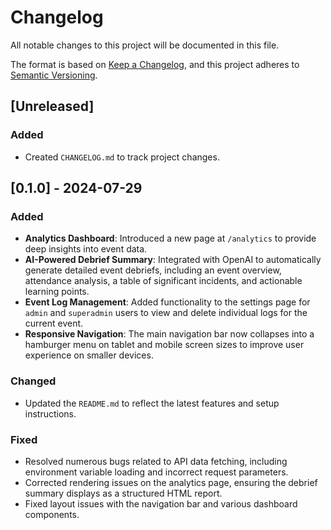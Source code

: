 # Changelog

All notable changes to this project will be documented in this file.

The format is based on [Keep a Changelog](https://keepachangelog.com/en/1.0.0/),
and this project adheres to [Semantic Versioning](https://semver.org/spec/v2.0.0.html).

## [Unreleased]

### Added
- Created `CHANGELOG.md` to track project changes.

## [0.1.0] - 2024-07-29

### Added
- **Analytics Dashboard**: Introduced a new page at `/analytics` to provide deep insights into event data.
- **AI-Powered Debrief Summary**: Integrated with OpenAI to automatically generate detailed event debriefs, including an event overview, attendance analysis, a table of significant incidents, and actionable learning points.
- **Event Log Management**: Added functionality to the settings page for `admin` and `superadmin` users to view and delete individual logs for the current event.
- **Responsive Navigation**: The main navigation bar now collapses into a hamburger menu on tablet and mobile screen sizes to improve user experience on smaller devices.

### Changed
- Updated the `README.md` to reflect the latest features and setup instructions.

### Fixed
- Resolved numerous bugs related to API data fetching, including environment variable loading and incorrect request parameters.
- Corrected rendering issues on the analytics page, ensuring the debrief summary displays as a structured HTML report.
- Fixed layout issues with the navigation bar and various dashboard components. 